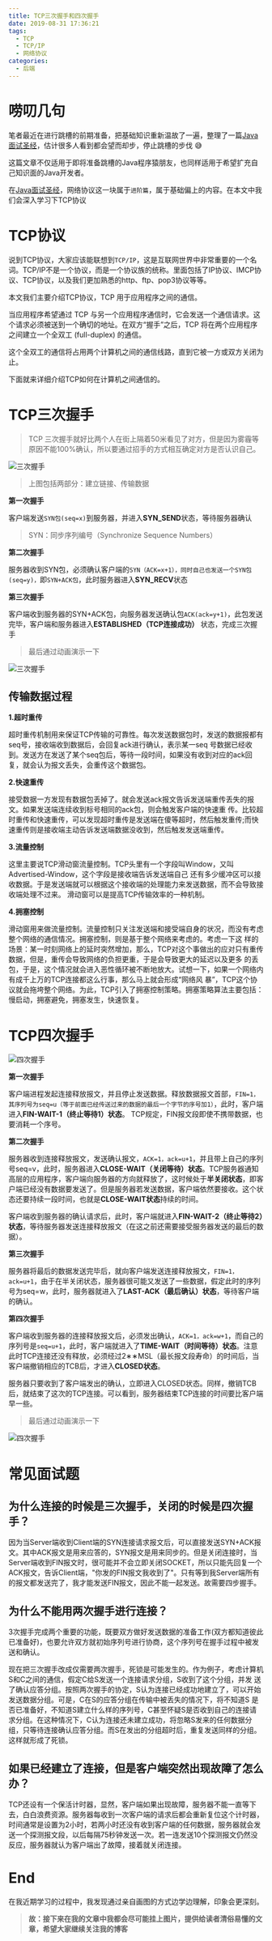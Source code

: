 ```yaml
---
title: TCP三次握手和四次握手
date: 2019-08-31 17:36:21
tags:
  - TCP
  - TCP/IP
  - 网络协议
categories:
  - 后端
---
```


# 唠叨几句

笔者最近在进行跳槽的前期准备，把基础知识重新温故了一遍，整理了一篇[Java面试圣经](https://binchencoder.github.io/2019/08/28/Java%E9%9D%A2%E8%AF%95%E5%9C%A3%E7%BB%8F/#%E7%BD%91%E7%BB%9C)，估计很多人看到都会望而却步，停止跳槽的步伐 😅

这篇文章不仅适用于即将准备跳槽的Java程序猿朋友，也同样适用于希望扩充自己知识面的Java开发者。

在[Java面试圣经](https://binchencoder.github.io/2019/08/28/Java%E9%9D%A2%E8%AF%95%E5%9C%A3%E7%BB%8F/#%E7%BD%91%E7%BB%9C)，网络协议这一块属于`进阶篇`，属于基础偏上的内容。在本文中我们会深入学习下TCP协议

# TCP协议

说到TCP协议，大家应该能联想到`TCP/IP`，这是互联网世界中非常重要的一个名词。TCP/IP不是一个协议，而是一个协议族的统称。里面包括了IP协议、IMCP协议、TCP协议，以及我们更加熟悉的http、ftp、pop3协议等等。

本文我们主要介绍TCP协议，TCP 用于应用程序之间的通信。

当应用程序希望通过 TCP 与另一个应用程序通信时，它会发送一个通信请求。这个请求必须被送到一个确切的地址。在双方“握手”之后，TCP 将在两个应用程序之间建立一个全双工 (full-duplex) 的通信。

这个全双工的通信将占用两个计算机之间的通信线路，直到它被一方或双方关闭为止。

下面就来详细介绍TCP如何在计算机之间通信的。

# TCP三次握手

> TCP 三次握手就好比两个人在街上隔着50米看见了对方，但是因为雾霾等原因不能100%确认，所以要通过招手的方式相互确定对方是否认识自己。

![三次握手](./TCP三次握手和四次握手/三次握手.png)

> 上图包括两部分：建立链接、传输数据

**第一次握手** 

客户端发送`SYN包(seq=x)`到服务器，并进入**SYN_SEND**状态，等待服务器确认

> SYN：同步序列编号（Synchronize Sequence Numbers）

**第二次握手**

服务器收到SYN包，必须确认客户端的`SYN（ACK=x+1），同时自己也发送一个SYN包(seq=y)，`即`SYN+ACK包`，此时服务器进入**SYN_RECV**状态

**第三次握手**

客户端收到服务器的SYN+ACK包，向服务器发送确认包`ACK(ack=y+1)`，此包发送完毕，客户端和服务器进入**ESTABLISHED（TCP连接成功）** 状态，完成三次握手

> 最后通过动画演示一下

![三次握手](./TCP三次握手和四次握手/三次握手.gif)

## 传输数据过程

**1.超时重传**

超时重传机制用来保证TCP传输的可靠性。每次发送数据包时，发送的数据报都有seq号，接收端收到数据后，会回复ack进行确认，表示某一seq 号数据已经收到。发送方在发送了某个seq包后，等待一段时间，如果没有收到对应的ack回复，就会认为报文丢失，会重传这个数据包。

**2.快速重传**

接受数据一方发现有数据包丢掉了。就会发送ack报文告诉发送端重传丢失的报文。如果发送端连续收到标号相同的ack包，则会触发客户端的快速重 传。比较超时重传和快速重传，可以发现超时重传是发送端在傻等超时，然后触发重传;而快速重传则是接收端主动告诉发送端数据没收到，然后触发发送端重传。

**3.流量控制**

这里主要说TCP滑动窗流量控制。TCP头里有一个字段叫Window，又叫Advertised-Window，这个字段是接收端告诉发送端自己 还有多少缓冲区可以接收数据。于是发送端就可以根据这个接收端的处理能力来发送数据，而不会导致接收端处理不过来。 滑动窗可以是提高TCP传输效率的一种机制。

**4.拥塞控制**

滑动窗用来做流量控制。流量控制只关注发送端和接受端自身的状况，而没有考虑整个网络的通信情况。拥塞控制，则是基于整个网络来考虑的。考虑一下这 样的场景：某一时刻网络上的延时突然增加，那么，TCP对这个事做出的应对只有重传数据，但是，重传会导致网络的负担更重，于是会导致更大的延迟以及更多 的丢包，于是，这个情况就会进入恶性循环被不断地放大。试想一下，如果一个网络内有成千上万的TCP连接都这么行事，那么马上就会形成“网络风 暴”，TCP这个协议就会拖垮整个网络。为此，TCP引入了拥塞控制策略。拥塞策略算法主要包括：慢启动，拥塞避免，拥塞发生，快速恢复。

# TCP四次握手

![四次握手](./TCP三次握手和四次握手/四次握手.png)

**第一次握手**

客户端进程发起连接释放报文，并且停止发送数据。释放数据报文首部，`FIN=1，其序列号为seq=u（等于前面已经传送过来的数据的最后一个字节的序号加1）`，此时，客户端进入**FIN-WAIT-1（终止等待1）状态**。 TCP规定，FIN报文段即使不携带数据，也要消耗一个序号。

**第二次握手**

服务器收到连接释放报文，发送确认报文，`ACK=1，ack=u+1`，并且带上自己的序列号seq=v，此时，服务器进入**CLOSE-WAIT（关闭等待）状态**。TCP服务器通知高层的应用程序，客户端向服务器的方向就释放了，这时候处于**半关闭状态**，即客户端已经没有数据要发送了。但是服务器若发送数据，客户端依然要接收。这个状态还要持续一段时间，也就是**CLOSE-WAIT状态**持续的时间。

客户端收到服务器的确认请求后，此时，客户端就进入**FIN-WAIT-2（终止等待2）状态**，等待服务器发送连接释放报文（在这之前还需要接受服务器发送的最后的数据）。

**第三次握手**

服务器将最后的数据发送完毕后，就向客户端发送连接释放报文，`FIN=1，ack=u+1`，由于在半关闭状态，服务器很可能又发送了一些数据，假定此时的序列号为seq=w，此时，服务器就进入了**LAST-ACK（最后确认）状态**，等待客户端的确认。

**第四次握手**

客户端收到服务器的连接释放报文后，必须发出确认，`ACK=1，ack=w+1`，而自己的序列号是`seq=u+1`，此时，客户端就进入了**TIME-WAIT（时间等待）状态**。注意此时TCP连接还没有释放，必须经过2∗∗MSL（最长报文段寿命）的时间后，当客户端撤销相应的TCB后，才进入**CLOSED状态**。

服务器只要收到了客户端发出的确认，立即进入CLOSED状态。同样，撤销TCB后，就结束了这次的TCP连接。可以看到，服务器结束TCP连接的时间要比客户端早一些。

> 最后通过动画演示一下

![四次握手](./TCP三次握手和四次握手/四次握手.gif)

# 常见面试题

## 为什么连接的时候是三次握手，关闭的时候是四次握手？

因为当Server端收到Client端的SYN连接请求报文后，可以直接发送SYN+ACK报文。其中ACK报文是用来应答的，SYN报文是用来同步的。但是关闭连接时，当Server端收到FIN报文时，很可能并不会立即关闭SOCKET，所以只能先回复一个ACK报文，告诉Client端，"你发的FIN报文我收到了"。只有等到我Server端所有的报文都发送完了，我才能发送FIN报文，因此不能一起发送。故需要四步握手。

## 为什么不能用两次握手进行连接？

3次握手完成两个重要的功能，既要双方做好发送数据的准备工作(双方都知道彼此已准备好)，也要允许双方就初始序列号进行协商，这个序列号在握手过程中被发送和确认。

现在把三次握手改成仅需要两次握手，死锁是可能发生的。作为例子，考虑计算机S和C之间的通信，假定C给S发送一个连接请求分组，S收到了这个分组，并发 送了确认应答分组。按照两次握手的协定，S认为连接已经成功地建立了，可以开始发送数据分组。可是，C在S的应答分组在传输中被丢失的情况下，将不知道S 是否已准备好，不知道S建立什么样的序列号，C甚至怀疑S是否收到自己的连接请求分组。在这种情况下，C认为连接还未建立成功，将忽略S发来的任何数据分 组，只等待连接确认应答分组。而S在发出的分组超时后，重复发送同样的分组。这样就形成了死锁。

## 如果已经建立了连接，但是客户端突然出现故障了怎么办？

TCP还设有一个保活计时器，显然，客户端如果出现故障，服务器不能一直等下去，白白浪费资源。服务器每收到一次客户端的请求后都会重新复位这个计时器，时间通常是设置为2小时，若两小时还没有收到客户端的任何数据，服务器就会发送一个探测报文段，以后每隔75秒钟发送一次。若一连发送10个探测报文仍然没反应，服务器就认为客户端出了故障，接着就关闭连接。

# End

在我近期学习的过程中，我发现通过亲自画图的方式边学边理解，印象会更深刻。

> **故：接下来在我的文章中我都会尽可能挂上图片，提供给读者清俗易懂的文章，希望大家继续关注我的博客**

